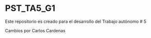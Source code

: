 ﻿# PST_TA5_G1
Este repositorio es creado  para el desarrollo del Trabajo autónomo # 5

Cambios por Carlos Cardenas